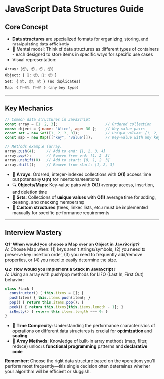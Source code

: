 # JavaScript Data Structures Guide

## Core Concept
- **Data structures** are specialized formats for organizing, storing, and manipulating data efficiently
- 🧱 Mental model: Think of data structures as different types of containers - each designed to store items in specific ways for specific use cases
- Visual representation:

```
Array: [📦, 📦, 📦, 📦]  
Object: { 🔑: 📦, 🔑: 📦 }
Set: { 📦, 📦, 📦 } (no duplicates)
Map: { 🔑↔️📦, 🔑↔️📦 } (any key type)
```

---

## Key Mechanics

```javascript
// Common data structures in JavaScript
const array = [1, 2, 3];                      // Ordered collection
const object = { name: "Alice", age: 30 };    // Key-value pairs
const set = new Set([1, 2, 2, 3]);            // Unique values: {1, 2, 3}
const map = new Map([["key", "value"]]);      // Key-value with any key type

// Methods example (array)
array.push(4);     // Add to end: [1, 2, 3, 4]
array.pop();       // Remove from end: [1, 2, 3]
array.unshift(0);  // Add to start: [0, 1, 2, 3]
array.shift();     // Remove from start: [1, 2, 3]
```

- 🔢 **Arrays**: Ordered, integer-indexed collections with **O(1)** access time but potentially **O(n)** for insertions/deletions
- 🔍 **Objects/Maps**: Key-value pairs with **O(1)** average access, insertion, and deletion time
- 🧮 **Sets**: Collections of **unique values** with **O(1)** average time for adding, deleting, and checking membership
- 🌲 **Custom structures** (trees, linked lists, etc.) must be implemented manually for specific performance requirements

---

## Interview Mastery

**Q1: When would you choose a Map over an Object in JavaScript?**  
A: Choose Map when: (1) keys aren't strings/symbols, (2) you need to preserve key insertion order, (3) you need to frequently add/remove properties, or (4) you need to easily determine the size.

**Q2: How would you implement a Stack in JavaScript?**  
A: Using an array with push/pop methods for LIFO (Last In, First Out) behavior:
```javascript
class Stack {
  constructor() { this.items = []; }
  push(item) { this.items.push(item); }
  pop() { return this.items.pop(); }
  peek() { return this.items[this.items.length - 1]; }
  isEmpty() { return this.items.length === 0; }
}
```

- 🔄 **Time Complexity**: Understanding the performance characteristics of operations on different data structures is crucial for **optimization** and **scaling** 
- 🧩 **Array Methods**: Knowledge of built-in array methods (map, filter, reduce) unlocks **functional programming** patterns and **declarative code**

**Remember**: Choose the right data structure based on the operations you'll perform most frequently—this single decision often determines whether your algorithm will be efficient or sluggish.
